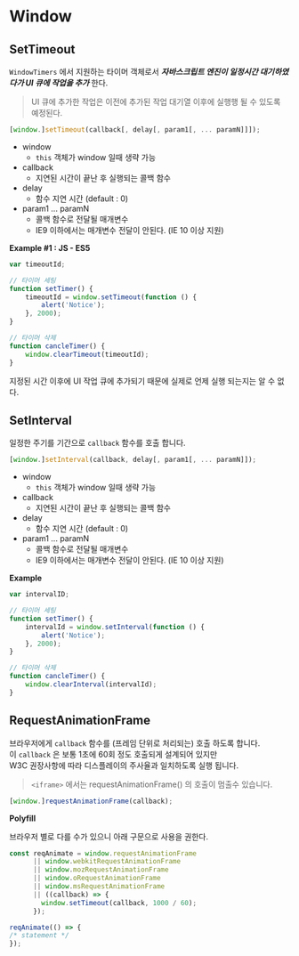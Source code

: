 # Window

## SetTimeout

`WindowTimers` 에서 지원하는 타이머 객체로서
_**자바스크립트 엔진이 일정시간 대기하였다가 UI 큐에 작업을 추가**_ 한다.

> UI 큐에 추가한 작업은 이전에 추가된 작업 대기열 이후에 실행행 될 수 있도록 예정된다.

```javascript
[window.]setTimeout(callback[, delay[, param1[, ... paramN]]]);
```

* window
  * `this` 객체가 window 일때 생략 가능
* callback
  * 지연된 시간이 끝난 후 실행되는 콜백 함수
* delay
  * 함수 지연 시간 \(default : 0\)
* param1 ... paramN
  * 콜백 함수로 전달될 매개변수
  * IE9 이하에서는 매개변수 전달이 안된다. \(IE 10 이상 지원\)

**Example #1 : JS - ES5**

```javascript
var timeoutId;

// 타이머 세팅
function setTimer() {
    timeoutId = window.setTimeout(function () {
        alert('Notice');
    }, 2000);
}

// 타이머 삭제
function cancleTimer() {
    window.clearTimeout(timeoutId);
}
```

지정된 시간 이후에 UI 작업 큐에 추가되기 때문에 실제로 언제 실행 되는지는 알 수 없다.

## SetInterval

일정한 주기를 기간으로 `callback` 함수를 호출 합니다.

```javascript
[window.]setInterval(callback, delay[, param1[, ... paramN]]);
```

* window
  * `this` 객체가 window 일때 생략 가능 
* callback
  * 지연된 시간이 끝난 후 실행되는 콜백 함수 
* delay
  * 함수 지연 시간 \(default : 0\)
* param1 ... paramN
  * 콜백 함수로 전달될 매개변수 
  * IE9 이하에서는 매개변수 전달이 안된다. \(IE 10 이상 지원\)

**Example**

```javascript
var intervalID;

// 타이머 세팅 
function setTimer() {
    intervalId = window.setInterval(function () {
        alert('Notice');
    }, 2000);
}

// 타이머 삭제 
function cancleTimer() {
    window.clearInterval(intervalId);
}
```

## RequestAnimationFrame

브라우저에게 `callback` 함수를 \(프레임 단위로 처리되는\) 호출 하도록 합니다.   
이 `callback` 은 보통 1초에 60회 정도 호출되게 설계되어 있지만   
W3C 권장사항에 따라 디스플레이의 주사율과 일치하도록 실행 됩니다.

> `<iframe>` 에서는 requestAnimationFrame\(\) 의 호출이 멈출수 있습니다.

```javascript
[window.]requestAnimationFrame(callback);
```

**Polyfill**

브라우저 별로 다를 수가 있으니 아래 구문으로 사용을 권한다.

```javascript
const reqAnimate = window.requestAnimationFrame
      || window.webkitRequestAnimationFrame
      || window.mozRequestAnimationFrame
      || window.oRequestAnimationFrame
      || window.msRequestAnimationFrame
      || ((callback) => {
        window.setTimeout(callback, 1000 / 60);
      });

reqAnimate(() => {
/* statement */
});
```